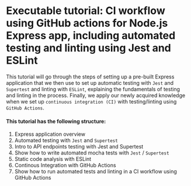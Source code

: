 # Executable tutorial: CI workflow using GitHub actions for Node.js Express app, including automated testing and linting using Jest and ESLint

This tutorial will go through the steps of setting up a pre-built Express application that we then use to set up automatic testing with `Jest` and `Supertest` and linting with `ESLint`, explaining the fundamentals of testing and linting in the process. Finally, we apply our newly acquired knowledge when we set up `continuous integration (CI)` with testing/linting using `GitHub Actions`.

#### This tutorial has the following structure:
1. Express application overview
2. Automated testing with `Jest` and `Supertest`
  3. Intro to API endpoints testing with Jest and Supertest
  4. Show how to write automated mocha tests with `Jest` / `Supertest`
5. Static code analysis with ESLint
6. Continous Integration with GitHub Actions
  7. Show how to run automated tests and linting in a CI workflow using GitHub Actions
